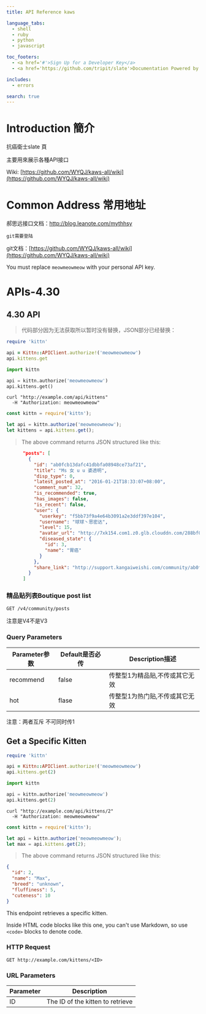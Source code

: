 ```yaml
---
title: API Reference kaws

language_tabs:
  - shell
  - ruby
  - python
  - javascript

toc_footers:
  - <a href='#'>Sign Up for a Developer Key</a>
  - <a href='https://github.com/tripit/slate'>Documentation Powered by Slate</a>

includes:
  - errors

search: true
---
```


# Introduction 簡介

抗癌衛士slate 頁

主要用來展示各種API接口

Wiki: [https://github.com/WYQJ/kaws-all/wiki](https://github.com/WYQJ/kaws-all/wiki)

# Common Address  常用地址


郝思远接口文档：[http://blog.leanote.com/mythhsy ](http://blog.leanote.com/mythhsy)

`git需要登陆`

git文档：[https://github.com/WYQJ/kaws-all/wiki](https://github.com/WYQJ/kaws-all/wiki)

<aside class="notice">
You must replace <code>meowmeowmeow</code> with your personal API key.
</aside>

# APIs-4.30

## 4.30 API
> 代码部分因为无法获取所以暂时没有替换，JSON部分已经替换：

```ruby
require 'kittn'

api = Kittn::APIClient.authorize!('meowmeowmeow')
api.kittens.get
```

```python
import kittn

api = kittn.authorize('meowmeowmeow')
api.kittens.get()
```

```shell
curl "http://example.com/api/kittens"
  -H "Authorization: meowmeowmeow"
```

```javascript
const kittn = require('kittn');

let api = kittn.authorize('meowmeowmeow');
let kittens = api.kittens.get();
```

> The above command returns JSON structured like this:

```json
      "posts": [
        {
          "id": "ab0fcb13dafc41dbbfa08948ce73af21",
          "title": "Ms 女 u u 婆透明",
          "disp_type": 0,
          "latest_posted_at": "2016-01-21T18:33:07+08:00",
          "comment_num": 32,
          "is_recommended": true,
          "has_images": false,
          "is_recent": false,
          "user": {
            "userkey": "f5bb73f9a4e64b3091a2e3ddf397e104",
            "username": "球球丶思密达",
            "level": 15,
            "avatar_url": "http://7xk154.com1.z0.glb.clouddn.com/288bf06307fe441ea91db05b1d1578f7",
            "diseased_state": {
              "id": 3,
              "name": "胃癌"
            }
          },
          "share_link": "http://support.kangaiweishi.com/community/ab0fcb13dafc41dbbfa08948ce73af21"
        }
      ]
```

### 精品贴列表Boutique post list

`GET /v4/community/posts `

注意是V4不是V3

### Query Parameters

Parameter参数 | Default是否必传 | Description描述
--------- | ------- | -----------
recommend  | false | 传整型1为精品贴,不传或其它无效
hot | flase | 传整型1为热门贴,不传或其它无效
<aside class="warning">
注意：两者互斥 不可同时传1
</aside>

## Get a Specific Kitten

```ruby
require 'kittn'

api = Kittn::APIClient.authorize!('meowmeowmeow')
api.kittens.get(2)
```

```python
import kittn

api = kittn.authorize('meowmeowmeow')
api.kittens.get(2)
```

```shell
curl "http://example.com/api/kittens/2"
  -H "Authorization: meowmeowmeow"
```

```javascript
const kittn = require('kittn');

let api = kittn.authorize('meowmeowmeow');
let max = api.kittens.get(2);
```

> The above command returns JSON structured like this:

```json
{
  "id": 2,
  "name": "Max",
  "breed": "unknown",
  "fluffiness": 5,
  "cuteness": 10
}
```

This endpoint retrieves a specific kitten.

<aside class="warning">Inside HTML code blocks like this one, you can't use Markdown, so use <code>&lt;code&gt;</code> blocks to denote code.</aside>

### HTTP Request

`GET http://example.com/kittens/<ID>`

### URL Parameters

Parameter | Description
--------- | -----------
ID | The ID of the kitten to retrieve

